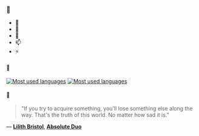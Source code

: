 ### 👋

- 🔭
- 🌱
- 💬
- 📫
- ⚡

#### 🧏

[![Most used languages](https://github-readme-stats-aynah.vercel.app/api/top-langs/?username=aynh&theme=solarized-dark&langs_count=6&layout=compact&hide_title=true)](https://github.com/anuraghazra/github-readme-stats#gh-dark-mode-only)
[![Most used languages](https://github-readme-stats-aynah.vercel.app/api/top-langs/?username=aynh&theme=solarized-light&langs_count=6&layout=compact&hide_title=true)](https://github.com/anuraghazra/github-readme-stats#gh-light-mode-only)

#### 💬

> "If you try to acquire something, you'll lose something else along the way. That's the truth of this world. No matter how sad it is."

&mdash; [**Lilith Bristol**](https://myanimelist.net/character.php?q=Lilith%20Bristol&cat=character), [**Absolute Duo**](https://myanimelist.net/search/all?q=Absolute%20Duo&cat=all)

